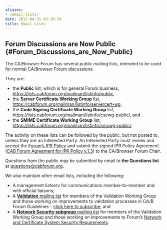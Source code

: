 ```yaml
---
aliases:
- /email-lists/
date: 2013-08-31 03:10:54
title: Email Lists
---
```


## Forum Discussions are Now Public {#Forum_Discussions_are_Now_Public}

The CA/Browser Forum has several public mailing lists, intended to be used for normal CA/Browser Forum discussions.

They are:

- the **Public** list, which is for general Forum business, https://lists.cabforum.org/mailman/listinfo/public,
- the **Server Certificate Working Group** list, https://cabforum.org/mailman/listinfo/servercert-wg,
- the **Code Signing Certificate Working Group** list, https://lists.cabforum.org/mailman/listinfo/cscwg-public/, and
- the **SMIME Certificate Working Group** list, https://lists.cabforum.org/mailman/listinfo/smcwg-public/.

The activity on these lists can be followed by the public, but not posted to, unless they are an Interested Party. An Interested Party must review and accept the [Forum’s IPR Policy][1] and submit the signed IPR Policy Agreement ([CAB Forum Agreement for IPR Policy v.1.3][2]) to the CA/Browser Forum Chair.

Questions from the public may be submitted by email to **the Questions list** at questions@cabforum.org.

We also maintain other email lists, including the following:

- A management listserv for communications member-to-member and with official liaisons;
- A [**Validation** mailing list][3] for members of the Validation Working Group and those working on improvements to validation processes in CA/B Forum Guidelines – [click here to subscribe][3]; and
- A [**Network Security subgroup** mailing list][4] for members of the Validation Working Group and those working on improvements to Forum’s [Network and Certificate System Security Requirements][5].

[1]: /about/ipr-policy/ "IPR Policy"
[2]: /uploads/CAB-Forum-Agreement-for-IPR-Policy_20FEB18.pdf
[3]: https://lists.cabforum.org/mailman/listinfo/validation/
[4]: https://lists.cabforum.org/mailman/listinfo/netsec
[5]: /working-groups/netsec/documents/